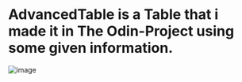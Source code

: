 # AdvancedTable  is a Table that i made it in The Odin-Project using  some given information.
![image](https://github.com/7hakur/AdvancedTable/assets/27799498/46ee8327-e8e1-44b7-be72-2e16cdb46fa7)

